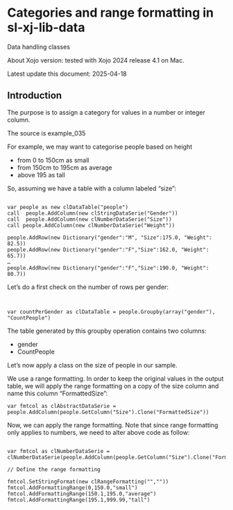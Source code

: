 # Categories and range formatting in sl-xj-lib-data
Data handling classes

About Xojo version: tested with Xojo 2024 release 4.1 on Mac.

Latest update this document: 2025-04-18


## Introduction 

The purpose is to assign a category for values in a number or integer column.

The source is example_035


For example, we may want to categorise people based on height

- from 0 to 150cm as small
- from 150cm to 195cm as average
- above 195 as tall

So, assuming we have a table with a column labeled “size”:

```xojo

var people as new clDataTable("people")
call  people.AddColumn(new clStringDataSerie("Gender"))
call  people.AddColumn(new clNumberDataSerie("Size"))
call people.AddColumn(new clNumberDataSerie("Weight"))

people.AddRow(new Dictionary("gender":"M", "Size":175.0, "Weight": 82.5))
people.AddRow(new Dictionary("gender":"F","Size":162.0, "Weight": 65.7))
…
people.AddRow(new Dictionary("gender":"F","Size":190.0, "Weight": 80.7))

```

Let’s do a first check on the number of rows per gender:


```xojo


var countPerGender as clDataTable = people.Groupby(array("gender"), "CountPeople")

```

The table generated by this groupby operation contains two columns:

- gender
- CountPeople


Let’s now apply a class on the size of people in our sample.

We use a range formatting. In order to keep the original values in the output table, we will apply the range formatting on a copy of the size column and name this column “FormattedSize”:


```xojo
var fmtcol as clAbstractDataSerie = people.AddColumn(people.GetColumn("Size").Clone("FormattedSize"))

```
Now, we can apply the range formatting. Note that since range formatting only applies to numbers, we need to alter above code as follow:

```xojo

var fmtcol as clNumberDataSerie = clNumberDataSerie(people.AddColumn(people.GetColumn("Size").Clone("FormattedSize")))

// Define the range formatting

fmtcol.SetStringFormat(new clRangeFormatting("",""))
fmtcol.AddFormattingRange(0,150.0,"small")
fmtcol.AddFormattingRange(150.1,195.0,"average")
fmtcol.AddFormattingRange(195.1,999.99,"tall")

```



